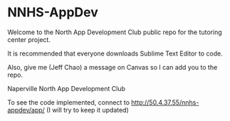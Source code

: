 NNHS-AppDev
===========
Welcome to the North App Development Club public repo for the tutoring center project.

It is recommended that everyone downloads Sublime Text Editor to code.

Also, give me (Jeff Chao) a message on Canvas so I can add you to the repo.

Naperville North App Development Club

To see the code implemented, connect to http://50.4.37.55/nnhs-appdev/app/ (I will try to keep it updated)
